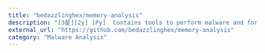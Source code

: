```yaml
---
title: "bedazzlinghex/memory-analysis"
description: "[3星][2y] [Py]  Contains tools to perform malware and forensic analysis in Memory"
external_url: "https://github.com/bedazzlinghex/memory-analysis"
category: "Malware Analysis"
---
```

